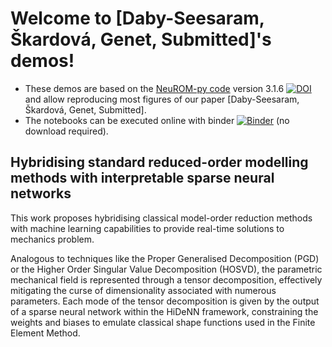 # Welcome to [Daby-Seesaram, Škardová, Genet,  Submitted]'s demos!

<!-- [![DOI](https://zenodo.org/badge/DOI/10.5281/zenodo.13785982.svg)](https://doi.org/10.5281/zenodo.13785982) -->

* These demos are based on the [NeuROM-py code](https://pypi.org/project/NeuROM-Py/) version 3.1.6 [![DOI](https://zenodo.org/badge/DOI/10.5281/zenodo.13772741.svg)](https://doi.org/10.5281/zenodo.13772741) and allow reproducing most figures of our paper [Daby-Seesaram, Škardová, Genet, Submitted].
* The notebooks can be executed online with binder [![Binder](https://mybinder.org/badge_logo.svg)](https://mybinder.org/v2/gh/AlexandreDabySeesaram/nn-pgd-demos/main?urlpath=lab/tree/./demos/) (no download required).

## Hybridising standard reduced-order modelling methods with interpretable sparse neural networks

This work proposes hybridising classical model-order reduction methods with machine learning capabilities to provide real-time solutions to mechanics problem. 

Analogous to techniques like the Proper Generalised Decomposition (PGD) or the Higher Order Singular Value Decomposition (HOSVD), the parametric mechanical field is represented through a tensor decomposition, effectively mitigating the curse of dimensionality associated with numerous parameters. Each mode of the tensor decomposition is given by the output of a sparse neural network within the HiDeNN framework, constraining the weights and biases to emulate classical shape functions used in the Finite Element Method.
